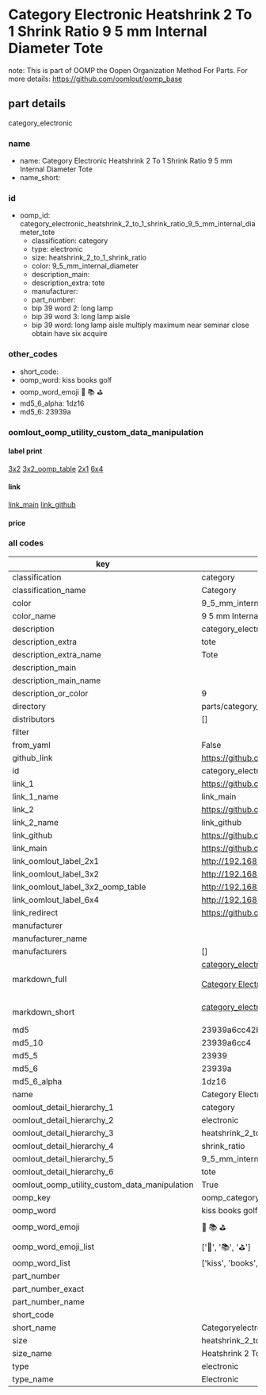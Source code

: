# Category Electronic Heatshrink 2 To 1 Shrink Ratio 9 5 mm Internal Diameter Tote  

note: This is part of OOMP the Oopen Organization Method For Parts. For more details: https://github.com/oomlout/oomp_base

##  part details
  



category_electronic



### name
* name: Category Electronic Heatshrink 2 To 1 Shrink Ratio 9 5 mm Internal Diameter Tote
* name_short: 
### id
* oomp_id: category_electronic_heatshrink_2_to_1_shrink_ratio_9_5_mm_internal_diameter_tote
  * classification: category
  * type: electronic
  * size: heatshrink_2_to_1_shrink_ratio
  * color: 9_5_mm_internal_diameter
  * description_main: 
  * description_extra: tote
  * manufacturer: 
  * part_number: 
  * bip 39 word 2: long lamp
  * bip 39 word 3: long lamp aisle
  * bip 39 word: long lamp aisle multiply maximum near seminar close obtain have six acquire

### other_codes
* short_code: 
* oomp_word: kiss books golf
* oomp_word_emoji :kiss: :books: :golf:
* md5_6_alpha: 1dz16
* md5_6: 23939a






### oomlout_oomp_utility_custom_data_manipulation
#### label print
[3x2](http://192.168.1.245:1112/?label=oomp%201dz16)
[3x2_oomp_table](http://192.168.1.108:1112/?label=oomp%201dz16)
[2x1](http://192.168.1.242:1112/?label=oomp%201dz16)
[6x4](http://192.168.1.55:1112/?label=oomp%201dz16)    

#### link

[link_main](https://github.com/oomlout/oomlout_oomp_version_1_messy/tree/main/parts/category_electronic_heatshrink_2_to_1_shrink_ratio_9_5_mm_internal_diameter_tote) [link_github](https://github.com/oomlout/oomlout_oomp_version_1_messy/tree/main/parts/category_electronic_heatshrink_2_to_1_shrink_ratio_9_5_mm_internal_diameter_tote)                             

#### price







### all codes 
| key | value |  
| --- | --- |  
| classification | category |  
| classification_name | Category |  
| color | 9_5_mm_internal_diameter |  
| color_name | 9 5 mm Internal Diameter |  
| description | category_electronic |  
| description_extra | tote |  
| description_extra_name | Tote |  
| description_main |  |  
| description_main_name |  |  
| description_or_color | 9  |  
| directory | parts/category_electronic_heatshrink_2_to_1_shrink_ratio_9_5_mm_internal_diameter_tote |  
| distributors | [] |  
| filter |  |  
| from_yaml | False |  
| github_link | https://github.com/oomlout/oomlout_oomp_part_src/tree/main/parts/category_electronic_heatshrink_2_to_1_shrink_ratio_9_5_mm_internal_diameter_tote |  
| id | category_electronic_heatshrink_2_to_1_shrink_ratio_9_5_mm_internal_diameter_tote |  
| link_1 | https://github.com/oomlout/oomlout_oomp_version_1_messy/tree/main/parts/category_electronic_heatshrink_2_to_1_shrink_ratio_9_5_mm_internal_diameter_tote |  
| link_1_name | link_main |  
| link_2 | https://github.com/oomlout/oomlout_oomp_version_1_messy/tree/main/parts/category_electronic_heatshrink_2_to_1_shrink_ratio_9_5_mm_internal_diameter_tote |  
| link_2_name | link_github |  
| link_github | https://github.com/oomlout/oomlout_oomp_version_1_messy/tree/main/parts/category_electronic_heatshrink_2_to_1_shrink_ratio_9_5_mm_internal_diameter_tote |  
| link_main | https://github.com/oomlout/oomlout_oomp_version_1_messy/tree/main/parts/category_electronic_heatshrink_2_to_1_shrink_ratio_9_5_mm_internal_diameter_tote |  
| link_oomlout_label_2x1 | http://192.168.1.242:1112/?label=oomp%201dz16 |  
| link_oomlout_label_3x2 | http://192.168.1.245:1112/?label=oomp%201dz16 |  
| link_oomlout_label_3x2_oomp_table | http://192.168.1.108:1112/?label=oomp%201dz16 |  
| link_oomlout_label_6x4 | http://192.168.1.55:1112/?label=oomp%201dz16 |  
| link_redirect | https://github.com/oomlout/oomlout_oomp_version_1_messy/tree/main/parts/category_electronic_heatshrink_2_to_1_shrink_ratio_9_5_mm_internal_diameter_tote |  
| manufacturer |  |  
| manufacturer_name |  |  
| manufacturers | [] |  
| markdown_full | [category_electronic_heatshrink_2_to_1_shrink_ratio_9_5_mm_internal_diameter_tote](none)<br>[](none)<br>[Category Electronic Heatshrink 2 To 1 Shrink Ratio 9 5 Mm Internal Diameter Tote](none)<br><br> |  
| markdown_short | [category_electronic_heatshrink_2_to_1_shrink_ratio_9_5_mm_internal_diameter_tote](none)<br><br> |  
| md5 | 23939a6cc42bb8724e44b9160b5f341e |  
| md5_10 | 23939a6cc4 |  
| md5_5 | 23939 |  
| md5_6 | 23939a |  
| md5_6_alpha | 1dz16 |  
| name | Category Electronic Heatshrink 2 To 1 Shrink Ratio 9 5 mm Internal Diameter Tote |  
| oomlout_detail_hierarchy_1 | category |  
| oomlout_detail_hierarchy_2 | electronic |  
| oomlout_detail_hierarchy_3 | heatshrink_2_to_1 |  
| oomlout_detail_hierarchy_4 | shrink_ratio |  
| oomlout_detail_hierarchy_5 | 9_5_mm_internal_diameter |  
| oomlout_detail_hierarchy_6 | tote |  
| oomlout_oomp_utility_custom_data_manipulation | True |  
| oomp_key | oomp_category_electronic_heatshrink_2_to_1_shrink_ratio_9_5_mm_internal_diameter_tote |  
| oomp_word | kiss books golf |  
| oomp_word_emoji | :kiss: :books: :golf: |  
| oomp_word_emoji_list | [':kiss:', ':books:', ':golf:'] |  
| oomp_word_list | ['kiss', 'books', 'golf'] |  
| part_number |  |  
| part_number_exact |  |  
| part_number_name |  |  
| short_code |  |  
| short_name | Categoryelectronic |  
| size | heatshrink_2_to_1_shrink_ratio |  
| size_name | Heatshrink 2 To 1 Shrink Ratio |  
| type | electronic |  
| type_name | Electronic |  
